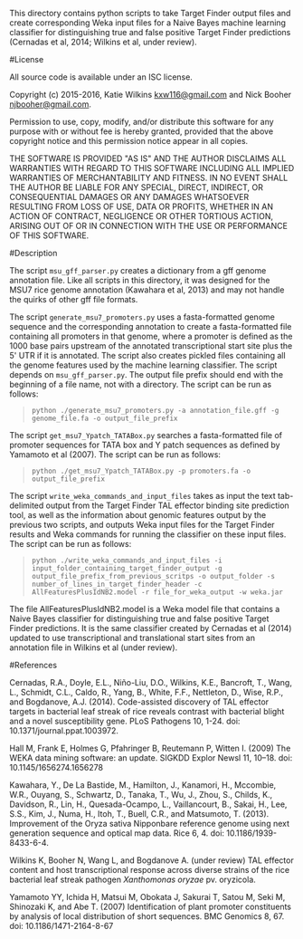 This directory contains python scripts to take Target Finder output files and create corresponding Weka input files for a Naive Bayes machine learning classifier for distinguishing true and false positive Target Finder predictions (Cernadas et al, 2014; Wilkins et al, under review).

#License

All source code is available under an ISC license.

Copyright (c) 2015-2016, Katie Wilkins kxw116@gmail.com and Nick Booher njbooher@gmail.com.

Permission to use, copy, modify, and/or distribute this software for any purpose with or without fee is hereby granted, provided that the above copyright notice and this permission notice appear in all copies.

THE SOFTWARE IS PROVIDED "AS IS" AND THE AUTHOR DISCLAIMS ALL WARRANTIES WITH REGARD TO THIS SOFTWARE INCLUDING ALL IMPLIED WARRANTIES OF MERCHANTABILITY AND FITNESS. IN NO EVENT SHALL THE AUTHOR BE LIABLE FOR ANY SPECIAL, DIRECT, INDIRECT, OR CONSEQUENTIAL DAMAGES OR ANY DAMAGES WHATSOEVER RESULTING FROM LOSS OF USE, DATA OR PROFITS, WHETHER IN AN ACTION OF CONTRACT, NEGLIGENCE OR OTHER TORTIOUS ACTION, ARISING OUT OF OR IN CONNECTION WITH THE USE OR PERFORMANCE OF THIS SOFTWARE.

#Description

The script `msu_gff_parser.py` creates a dictionary from a gff genome annotation file. Like all scripts in this directory, it was designed for the MSU7 rice genome annotation (Kawahara et al, 2013) and may not handle the quirks of other gff file formats.
 
The script `generate_msu7_promoters.py` uses a fasta-formatted genome sequence and the corresponding annotation to create a fasta-formatted file containing all promoters in that genome, where a promoter is defined as the 1000 base pairs upstream of the annotated transcriptional start site plus the 5' UTR if it is annotated. The script also creates pickled files containing all the genome features used by the machine learning classifier. The script depends on `msu_gff_parser.py`. The output file prefix should end with the beginning of a file name, not with a directory. The script can be run as follows:

>`python ./generate_msu7_promoters.py -a annotation_file.gff -g genome_file.fa -o output_file_prefix`

The script `get_msu7_Ypatch_TATABox.py` searches a fasta-formatted file of promoter sequences for TATA box and Y patch sequences as defined by Yamamoto et al (2007). The script can be run as follows:

>`python ./get_msu7_Ypatch_TATABox.py -p promoters.fa -o output_file_prefix`

The script `write_weka_commands_and_input_files` takes as input the text tab-delimited output from the Target Finder TAL effector binding site prediction tool, as well as the information about genomic features output by the previous two scripts, and outputs Weka input files for the Target Finder results and Weka commands for running the classifier on these input files. The script can be run as follows:

>`python ./write_weka_commands_and_input_files -i input_folder_containing_target_finder_output -g output_file_prefix_from_previous_scritps -o output_folder -s number_of_lines_in_target_finder_header -c AllFeaturesPlusIdNB2.model -r file_for_weka_output -w weka.jar`

The file AllFeaturesPlusIdNB2.model is a Weka model file that contains a Naive Bayes classifier for distinguishing true and false positive Target Finder predictions. It is the same classifier created by Cernadas et al (2014) updated to use transcriptional and translational start sites from an annotation file in Wilkins et al (under review).

#References

Cernadas, R.A., Doyle, E.L., Niño-Liu, D.O., Wilkins, K.E., Bancroft, T., Wang, L., Schmidt, C.L., Caldo, R., Yang, B., White, F.F., Nettleton, D., Wise, R.P., and Bogdanove, A.J. (2014). Code-assisted discovery of TAL effector targets in bacterial leaf streak of rice reveals contrast with bacterial blight and a novel susceptibility gene. PLoS Pathogens 10, 1-24. doi: 10.1371/journal.ppat.1003972.

Hall M, Frank E, Holmes G, Pfahringer B, Reutemann P, Witten I. (2009) The WEKA data mining software: an update. SIGKDD Explor Newsl 11, 10–18. doi: 10.1145/1656274.1656278

Kawahara, Y., De La Bastide, M., Hamilton, J., Kanamori, H., Mccombie, W.R., Ouyang, S., Schwartz, D., Tanaka, T., Wu, J., Zhou, S., Childs, K., Davidson, R., Lin, H., Quesada-Ocampo, L., Vaillancourt, B., Sakai, H., Lee, S.S., Kim, J., Numa, H., Itoh, T., Buell, C.R., and Matsumoto, T. (2013). Improvement of the Oryza sativa Nipponbare reference genome using next generation sequence and optical map data. Rice 6, 4. doi: 10.1186/1939-8433-6-4.

Wilkins K, Booher N, Wang L, and Bogdanove A. (under review) TAL effector content and host transcriptional response across diverse strains of the rice bacterial leaf streak pathogen *Xanthomonas oryzae* pv. oryzicola.

Yamamoto YY, Ichida H, Matsui M, Obokata J, Sakurai T, Satou M, Seki M, Shinozaki K, and Abe T. (2007) Identification of plant promoter constituents by analysis of local distribution of short sequences. BMC Genomics 8, 67. doi: 10.1186/1471-2164-8-67

